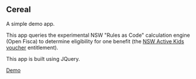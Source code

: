 ## Cereal

A simple demo app.

This app queries the experimental NSW "Rules as Code" calculation engine (Open Fisca) to determine eligibility for one benefit (the [NSW Active Kids voucher](https://sport.nsw.gov.au/sectordevelopment/activekids) entitlement).

This app is built using JQuery.

[Demo](https://digitalnsw.github.io/cereal/)
